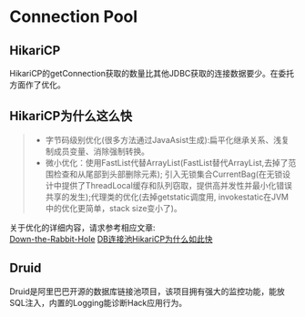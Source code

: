 # Connection Pool

## HikariCP
HikariCP的getConnection获取的数量比其他JDBC获取的连接数据要少。在委托方面作了优化。
## HikariCP为什么这么快
> * 字节码级别优化(很多方法通过JavaAsist生成):扁平化继承关系、浅复制成员变量、消除强制转换。
> * 微小优化：使用FastList<Statement>代替ArrayList<Statement>(FastList替代ArrayList,去掉了范围检查和从尾部到头部删除元素);
引入无锁集合CurrentBag(在无锁设计中提供了ThreadLocal缓存和队列窃取，提供高并发性并最小化错误共享的发生);代理类的优化(去掉getstatic调度用,
invokestatic在JVM中的优化更简单，stack size变小了)。

关于优化的详细内容，请求参考相应文章:<br>
[Down-the-Rabbit-Hole](https://github.com/brettwooldridge/HikariCP/wiki/Down-the-Rabbit-Hole)
[DB连接池HikariCP为什么如此快](https://mp.weixin.qq.com/s/JYhfFSK11YUBlr_ika_y_w)
## Druid

Druid是阿里巴巴开源的数据库链接池项目，该项目拥有强大的监控功能，能放SQL注入，内置的Logging能诊断Hack应用行为。
